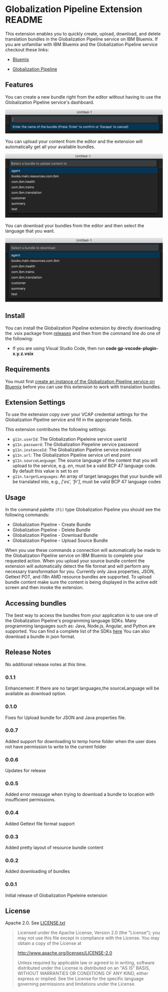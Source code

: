 # Globalization Pipeline Extension README

This extension enables you to quickly create, upload, download, and delete translation bundles in the Globalization Pipeline service on IBM Bluemix.
If you are unfamiliar with IBM Bluemix and the Globalization Pipeline service checkout these links:

+ [Bluemix](https://bluemix.net)
- [Globalization Pipeline](https://console.ng.bluemix.net/docs/services/GlobalizationPipeline/index.html)

## Features

You can create a new bundle right from the editor without having to use the Globalization Pipeline service's dashboard.

![create bundle](images/create_bundle.png)

You can upload your content from the editor and the extension will automatically get all your available bundles.

![upload bundle](images/upload_bundle.png) 

You can download your bundles from the editor and then select the language that you want.

![download bundle](images/download_bundle.png)

## Install

You can install the Globalization Pipeline extension by directly downloading the .vsix package from [releases](https://github.com/IBM-Bluemix/gp-vscode-plugin/releases) and then from the command line do one of the following:

- If you are using Visual Studio Code, then run **code gp-vscode-plugin-x.y.z.vsix**

## Requirements

You must first [create an instance of the Globalization Pipeline service on Bluemix](https://github.com/IBM-Bluemix/gp-common#quick-start-guide) before you can use this extension to work with translation bundles.

## Extension Settings

To use the extension copy over your VCAP credential settings for the Globalization Pipeline service and fill in the appropriate fields.

This extension contributes the following settings:

* `g11n.userId`: The Globalization Pipeleine service userId
* `g11n.password`: The Globalization Piepeline service password
* `g11n.instanceId`: The Globalization Pipeline service instanceId
* `g11n.url`: The Globalization Pipeline service url end point
* `g11n.sourceLanguage`: The source language of the content that you will upload to the service, e.g. *en*, must be a valid BCP 47 language code. By default this value is set to *en*
* `g11n.targetLanguages`: An array of target lanaguges that your bundle will be translated into, e.g., *['es', 'fr']*, must be valid BCP 47 language codes

## Usage

In the command palette `(F1)` type Globalization Pipeline you should see the following commands:

+ Globalization Pipeline - Create Bundle
+ Globalization Pipeline - Delete Bundle
+ Globalization Pipeline - Download Bundle
+ Globalization Pipeline - Upload Source Bundle

When you use these commands a connection will automatically be made to the Globalization Pipeline service on IBM Bluemix to complete your requested action.
When you upload your source bundle content the extension will automatically detect the file format and will perform any necessary transformation for you. 
Currently only Java properties, JSON, Gettext POT, and i18n AMD resource bundles are supported. To upload bundle content make sure the content is being displayed in the active
edit screen and then invoke the extension.

## Accessing bundles

The best way to access the bundles from your application is to use one of the Globalization Pipeline's programming language SDKs. 
Many programming languages such as: Java, Node.js, Angular, and Python are supported. You can find a complete list of the SDKs [here](https://github.com/IBM-Bluemix/gp-common)
You can also download a bundle in json format.

## Release Notes

No additional release notes at this time.

### 0.1.1

Enhancement: If there are no target languages,the sourceLanguage will be available as download option.

### 0.1.0

Fixes for Upload bundle for JSON and Java properties file.

### 0.0.7

Added support for downloading to temp home folder when the user does not have permission to write to the current folder

### 0.0.6

Updates for release

### 0.0.5

Added error message when trying to download a bundle to location with insufficient permissions.

### 0.0.4

Added Gettext file format support

### 0.0.3

Added pretty layout of resource bundle content

### 0.0.2

Added downloading of bundles

### 0.0.1

Initial release of Globalization Pipeleine extension

## License

Apache 2.0. See [LICENSE.txt](LICENSE.txt)

> Licensed under the Apache License, Version 2.0 (the "License");
> you may not use this file except in compliance with the License.
> You may obtain a copy of the License at
> 
> http://www.apache.org/licenses/LICENSE-2.0
> 
> Unless required by applicable law or agreed to in writing, software
> distributed under the License is distributed on an "AS IS" BASIS,
> WITHOUT WARRANTIES OR CONDITIONS OF ANY KIND, either express or implied.
> See the License for the specific language governing permissions and
> limitations under the License.
